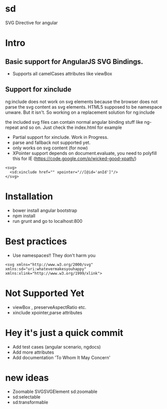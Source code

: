 sd
==

SVG Directive for angular

# Intro

## Basic support for AngularJS SVG Bindings.
- Supports all camelCases attributes like viewBox


## Support for xinclude

ng:include does not work on svg elements because the browser does not parse the svg content as svg elements.
HTML5 supposed to be namespace unware. But it isn't. So working on a replacement solution for ng:include

the included svg files can contain normal angular binding stuff like ng-repeat and so on. Just check the index.html for example

- Partial support for xinclude. Work in Progress.
- parse and fallback not supported yet.
- only works on svg content (for now)
- XPointer support depends on document.evaluate, you need to polyfill this for IE (https://code.google.com/p/wicked-good-xpath/)
```
<svg>
  <sd:xinclude href="" xpointer="//[@id='anId']"/>
</svg>
```



# Installation
- bower install angular bootstrap
- npm install
- run grunt and go to localhost:800 

# Best practices
- Use namespaces!! They don't harm you
```
<svg xmlns="http://www.w3.org/2000/svg" xmlns:sd="uri:whatevermakesyouhappy" xmlns:xlink="http://www.w3.org/1999/xlink">
```

# Not Supported Yet
- viewBox , preserveAspectRatio etc.
- xinclude xpointer,parse attributes

# Hey it's just a quick commit
- Add test cases (angular scenario, ngdocs)
- Add more attributes
- Add documentation 'To Whom It May Concern'

# new ideas
- Zoomable SVGSVGElement sd:zoomable
- sd:selectable
- sd:transformable

